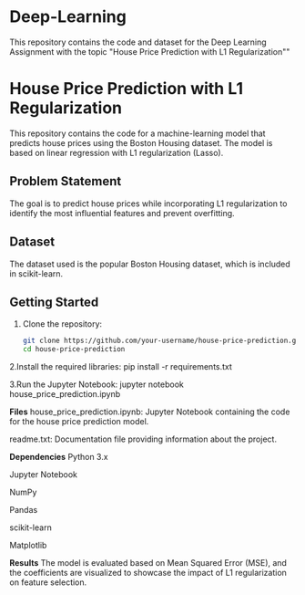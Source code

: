 # Deep-Learning
This repository contains the code and dataset for the Deep Learning Assignment with the topic "House Price Prediction with L1 Regularization""

# House Price Prediction with L1 Regularization

This repository contains the code for a machine-learning model that predicts house prices using the Boston Housing dataset. The model is based on linear regression with L1 regularization (Lasso).

## Problem Statement

The goal is to predict house prices while incorporating L1 regularization to identify the most influential features and prevent overfitting.

## Dataset

The dataset used is the popular Boston Housing dataset, which is included in scikit-learn.

## Getting Started

1. Clone the repository:
   ```bash
   git clone https://github.com/your-username/house-price-prediction.git
   cd house-price-prediction
2.Install the required libraries:
pip install -r requirements.txt

3.Run the Jupyter Notebook:
jupyter notebook house_price_prediction.ipynb

**Files**
house_price_prediction.ipynb: Jupyter Notebook containing the code for the house price prediction model.

readme.txt: Documentation file providing information about the project.

**Dependencies**
Python 3.x

Jupyter Notebook

NumPy

Pandas

scikit-learn

Matplotlib

**Results**
The model is evaluated based on Mean Squared Error (MSE), and the coefficients are visualized to showcase the impact of L1 regularization on feature selection.

